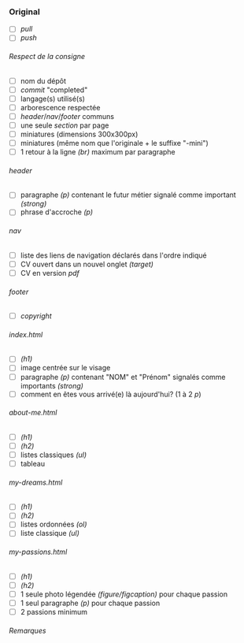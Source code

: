 ### Original
- [ ] *pull*
- [ ] *push*
###### *Respect de la consigne*
- [ ] nom du dépôt
- [ ] *commit* "completed"
- [ ] langage(s) utilisé(s)
- [ ] arborescence respectée
- [ ] *header*/*nav*/*footer* communs
- [ ] une seule *section* par page
- [ ] miniatures (dimensions 300x300px)
- [ ] miniatures (même nom que l'originale + le suffixe "-mini")
- [ ] 1 retour à la ligne *(br)* maximum par paragraphe
###### *header*
- [ ] paragraphe *(p)* contenant le futur métier signalé comme important *(strong)*
- [ ] phrase d'accroche *(p)*
###### *nav*
- [ ] liste des liens de navigation déclarés dans l'ordre indiqué
- [ ] CV ouvert dans un nouvel onglet *(target)*
- [ ] CV en version *pdf*
###### *footer*
- [ ] *copyright*
###### *index.html*
- [ ] *(h1)*
- [ ] image centrée sur le visage
- [ ] paragraphe *(p)* contenant "NOM" et "Prénom" signalés comme importants *(strong)*
- [ ] comment en êtes vous arrivé(e) là aujourd'hui? (1 à 2 *p*)
###### *about-me.html*
- [ ] *(h1)*
- [ ] *(h2)*
- [ ] listes classiques *(ul)*
- [ ] tableau
###### *my-dreams.html*
- [ ] *(h1)*
- [ ] *(h2)*
- [ ] listes ordonnées *(ol)*
- [ ] liste classique *(ul)*
###### *my-passions.html*
- [ ] *(h1)*
- [ ] *(h2)*
- [ ] 1 seule photo légendée *(figure/figcaption)* pour chaque passion
- [ ] 1 seul paragraphe *(p)* pour chaque passion
- [ ] 2 passions minimum
###### *Remarques*